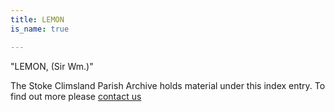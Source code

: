```yaml
---
title: LEMON
is_name: true

---
```


"LEMON, (Sir Wm.)"


The Stoke Climsland Parish Archive holds material under this index entry. To find out more please [contact us](/contact/)

